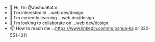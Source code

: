 - 👋 Hi, I’m @JoshuaKatai
- 👀 I’m interested in ...web dev/design
- 🌱 I’m currently learning ...web dev/design
- 💞️ I’m looking to collaborate on ...web dev/design
- 📫 How to reach me ...https://www.linkedin.com/in/joshua-ka or 330-551-1311

<!---
JoshuaKatai/JoshuaKatai is a ✨ special ✨ repository because its `README.md` (this file) appears on your GitHub profile.
You can click the Preview link to take a look at your changes.
--->
